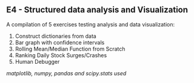 ## E4 - Structured data analysis and Visualization

A compilation of 5 exercises testing analysis and data visualization: 

1. Construct dictionaries from data
2. Bar graph with confidence intervals
3. Rolling Mean/Median Function from Scratch
4. Ranking Daily Stock Surges/Crashes
5. Human Debugger

*matplotlib, numpy, pandas and scipy.stats used*
